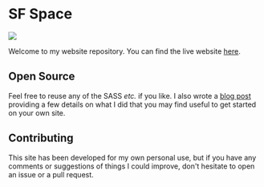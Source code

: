# SF Space

<img src="https://sfarrens.github.io/assets/images/screenshot.png">

Welcome to my website repository. You can find the live website [here](https://sfarrens.github.io/).

## Open Source

Feel free to reuse any of the SASS *etc.* if you like. I also wrote a [blog post](https://sfarrens.github.io/blog/2020/03/06/new-website.html) providing a few details on what I did that you may find useful to get started on your own site.

## Contributing

This site has been developed for my own personal use, but if you have any comments or suggestions of things I could improve, don't hesitate to open an issue or a pull request.
